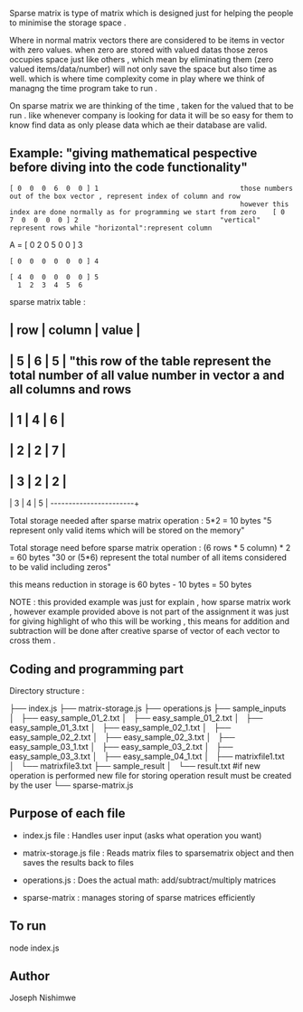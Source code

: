 Sparse matrix is type of matrix which is designed just for helping the people to minimise the storage space .

Where in normal matrix vectors there are considered to be items in vector with zero values. when zero are stored with valued datas those zeros occupies space just like others , which mean by eliminating them (zero valued items/data/number) will not only save the space but also time as well. which is where time complexity come in play where we think of managng the time program take to run . 

On sparse matrix we are thinking of the time , taken for the valued that to be run . like whenever company is looking for data it will be so easy for them to know find data as only please data which ae their database are valid. 

Example: "giving mathematical pespective before diving into the code functionality"
-------

    [ 0  0  0  6  0  0 ] 1                                   those numbers out of the box vector , represent index of column and row
                                                             however this index are done normally as for programming we start from zero    [ 0  7  0  0  0  0 ] 2                                   "vertical" represent rows while "horizontal":represent column

A = [ 0  2  0  5  0  0 ] 3

    [ 0  0  0  0  0  0 ] 4

    [ 4  0  0  0  0  0 ] 5
      1  2  3  4  5  6       
 
sparse matrix table :

| row | column | value |
-----------------------
| 5   |  6     | 5     | "this row of the table represent the total number of all value number in vector a and all columns and rows
-----------------------
| 1   |  4     | 6     | 
-----------------------
| 2   |  2     | 7     |
-----------------------
| 3   |  2     | 2     |
-----------------------
| 3   |  4     | 5     |
-----------------------+

Total storage needed after sparse matrix operation : 5*2 = 10 bytes
"5 represent only valid items which will be stored on the memory"

Total storage need before sparse matrix operation : (6 rows * 5 column) * 2 = 60 bytes
"30 or (5*6) represent the total number of all items considered to be valid including zeros"

this means reduction in storage is 60 bytes - 10 bytes = 50 bytes

NOTE : this provided example was just for explain , how sparse matrix work , however example provided above is not part of the assignment it was just for giving highlight of who this will be working , this means for addition and subtraction will be done after creative sparse of vector of each vector to cross them . 

Coding and programming part
---------------------------

Directory structure : 

├── index.js
├── matrix-storage.js
├── operations.js
├── sample_inputs
│   ├──  easy_sample_01_2.txt
│   ├── easy_sample_01_2.txt
│   ├── easy_sample_01_3.txt
│   ├── easy_sample_02_1.txt
│   ├── easy_sample_02_2.txt
│   ├── easy_sample_02_3.txt
│   ├── easy_sample_03_1.txt
│   ├── easy_sample_03_2.txt
│   ├── easy_sample_03_3.txt
│   ├── easy_sample_04_1.txt
│   ├── matrixfile1.txt
│   └── matrixfile3.txt
├── sample_result
│   └── result.txt #if new operation is performed new file for storing operation result must be created by the user
└── sparse-matrix.js

Purpose of each file
--------------------

 - index.js file : Handles user input (asks what operation you want)

 - matrix-storage.js file : Reads matrix files to sparsematrix object and then saves the results back to files

 - operations.js : Does the actual math: add/subtract/multiply matrices
 
 - sparse-matrix : manages storing of  sparse matrices efficiently

To run
------
node index.js

Author
------
Joseph Nishimwe
